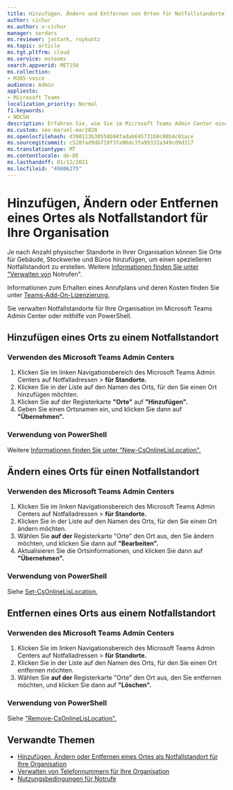 ```yaml
---
title: Hinzufügen, Ändern und Entfernen von Orten für Notfallstandorte
author: cichur
ms.author: v-cichur
manager: serdars
ms.reviewer: jastark, roykuntz
ms.topic: article
ms.tgt.pltfrm: cloud
ms.service: msteams
search.appverid: MET150
ms.collection:
- M365-voice
audience: Admin
appliesto:
- Microsoft Teams
localization_priority: Normal
f1.keywords:
- NOCSH
description: Erfahren Sie, wie Sie im Microsoft Teams Admin Center einen Ort für einen Notfallstandort für Ihre Organisation hinzufügen, ändern oder entfernen.
ms.custom: seo-marvel-mar2020
ms.openlocfilehash: d390113b30558b94fadab695731b8c08b4c01ace
ms.sourcegitcommit: c528fad9db719f3fa96dc3fa99332a349cd9d317
ms.translationtype: MT
ms.contentlocale: de-DE
ms.lasthandoff: 01/12/2021
ms.locfileid: "49806275"
---
```

# <a name="add-change-or-remove-a-place-for-an-emergency-location-in-your-organization"></a>Hinzufügen, Ändern oder Entfernen eines Ortes als Notfallstandort für Ihre Organisation

Je nach Anzahl physischer Standorte in Ihrer Organisation können Sie Orte für Gebäude, Stockwerke und Büros hinzufügen, um einen spezielleren Notfallstandort zu erstellen. Weitere [Informationen finden Sie unter "Verwalten von](what-are-emergency-locations-addresses-and-call-routing.md) Notrufen".
  
Informationen zum Erhalten eines Anrufplans und deren Kosten finden Sie unter [Teams-Add-On-Lizenzierung.](teams-add-on-licensing/microsoft-teams-add-on-licensing.md)

Sie verwalten Notfallstandorte für Ihre Organisation im Microsoft Teams Admin Center oder mithilfe von PowerShell.
  
## <a name="add-a-place-to-an-emergency-location"></a>Hinzufügen eines Orts zu einem Notfallstandort

### <a name="using-the-microsoft-teams-admin-center"></a>Verwenden des Microsoft Teams Admin Centers

1. Klicken Sie im linken Navigationsbereich des Microsoft Teams Admin Centers auf Notfalladressen  >  **für Standorte.**
2. Klicken Sie in der Liste auf den Namen des Orts, für den Sie einen Ort hinzufügen möchten.
3. Klicken Sie auf der Registerkarte **"Orte"** auf **"Hinzufügen".**
4. Geben Sie einen Ortsnamen ein, und klicken Sie dann auf **"Übernehmen".**

### <a name="using-powershell"></a>Verwendung von PowerShell

Weitere [Informationen finden Sie unter "New-CsOnlineLisLocation".](https://docs.microsoft.com/powershell/module/skype/new-csonlinelislocation)
    
## <a name="change-a-place-for-an-emergency-location"></a>Ändern eines Orts für einen Notfallstandort

### <a name="using-the-microsoft-teams-admin-center"></a>Verwenden des Microsoft Teams Admin Centers

1. Klicken Sie im linken Navigationsbereich des Microsoft Teams Admin Centers auf Notfalladressen  >  **für Standorte.**
2. Klicken Sie in der Liste auf den Namen des Orts, für den Sie einen Ort ändern möchten.
3. Wählen Sie **auf der** Registerkarte "Orte" den Ort aus, den Sie ändern möchten, und klicken Sie dann auf **"Bearbeiten".**
4. Aktualisieren Sie die Ortsinformationen, und klicken Sie dann auf **"Übernehmen".**

### <a name="using-powershell"></a>Verwendung von PowerShell

Siehe [Set-CsOnlineLisLocation.](https://docs.microsoft.com/powershell/module/skype/set-csonlinelislocation)
    
## <a name="remove-a-place-from-an-emergency-location"></a>Entfernen eines Orts aus einem Notfallstandort

### <a name="using-the-microsoft-teams-admin-center"></a>Verwenden des Microsoft Teams Admin Centers

1. Klicken Sie im linken Navigationsbereich des Microsoft Teams Admin Centers auf Notfalladressen  >  **für Standorte.**
2. Klicken Sie in der Liste auf den Namen des Orts, für den Sie einen Ort entfernen möchten.
3. Wählen Sie **auf der** Registerkarte "Orte" den Ort aus, den Sie entfernen möchten, und klicken Sie dann auf **"Löschen".**

### <a name="using-powershell"></a>Verwendung von PowerShell

Siehe ["Remove-CsOnlineLisLocation".](https://docs.microsoft.com/powershell/module/skype/remove-csonlinelislocation)
    
## <a name="related-topics"></a>Verwandte Themen

- [Hinzufügen, Ändern oder Entfernen eines Ortes als Notfallstandort für Ihre Organisation](add-change-remove-emergency-place-organization.md)
- [Verwalten von Telefonnummern für Ihre Organisation](/microsoftteams/manage-phone-numbers-for-your-organization)
- [Nutzungsbedingungen für Notrufe](/microsoftteams/emergency-calling-terms-and-conditions)
